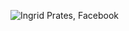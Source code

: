 ![Ingrid Prates, Facebook](https://www.facebook.com/photo?fbid=102854034787525&set=a.102854051454190)
